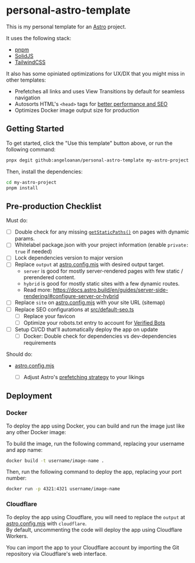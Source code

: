 # personal-astro-template

This is my personal template for an [Astro](https://astro.build) project.

It uses the following stack:

* [pnpm](https://pnpm.io)
* [SolidJS](https://solidjs.org)
* [TailwindCSS](https://tailwindcss.com)

It also has some opiniated optimizations for UX/DX that you might miss in other templates:
* Prefetches all links and uses View Transitions by default for seamless navigation
* Autosorts HTML's `<head>` tags for [better performance and SEO](https://rviscomi.github.io/capo.js/)
* Optimizes Docker image output size for production

## Getting Started

To get started, click the "Use this template" button above, or run the following command:

```bash
pnpx degit github:angeloanan/personal-astro-template my-astro-project
```

Then, install the dependencies:

```bash
cd my-astro-project
pnpm install
```

## Pre-production Checklist

Must do:

- [ ] Double check for any missing [`getStaticPaths()`](https://docs.astro.build/en/reference/api-reference/#getstaticpaths) on pages with dynamic params.
- [ ] Whitelabel package.json with your project information (enable `private: true` if needed)
- [ ] Lock dependencies version to major version
- [ ] Replace `output` at [astro.config.mjs](./astro.config.mjs) with desired output target.
  - `server` is good for mostly server-rendered pages with few static / prerendered content.
  - `hybrid` is good for mostly static sites with a few dynamic routes.
  - Read more: https://docs.astro.build/en/guides/server-side-rendering/#configure-server-or-hybrid
- [ ] Replace `site` on [astro.config.mjs](./astro.config.mjs) with your site URL (sitemap)
- [ ] Replace SEO configurations at [src/default-seo.ts](./src/default-seo.ts)
  - [ ] Replace your favicon
  - [ ] Optimize your robots.txt entry to account for [Verified Bots](https://radar.cloudflare.com/traffic/verified-bots)
- [ ] Setup CI/CD that'll automatically deploy the app on update
  - [ ] Docker: Double check for dependencies vs dev-dependencies requirements

Should do:

- [astro.config.mjs](./astro.config.mjs)
  - [ ] Adjust Astro's [prefetching strategy](https://docs.astro.build/en/guides/prefetch/#prefetch-configuration) to your likings


## Deployment

### Docker

To deploy the app using Docker, you can build and run the image just like any other Docker image:

To build the image, run the following command, replacing your username and app name:

```bash
docker build -t username/image-name .
```

Then, run the following command to deploy the app, replacing your port number:

```bash
docker run -p 4321:4321 username/image-name
```

### Cloudflare

To deploy the app using Cloudflare, you will need to replace the `output` at [astro.config.mjs](./astro.config.mjs) with `cloudflare`.  
By default, uncommenting the code will deploy the app using Cloudflare Workers.

You can import the app to your Cloudflare account by importing the Git repository via Cloudflare's web interface.
